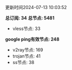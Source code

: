 更新时间2024-07-13 10:03:52

**总订阅: 34**
**总节点: 5481**
- vless节点: 33

**google ping有效节点: 248**
- v2ray节点: 169
- trojan节点: 41
- ss节点: 38
